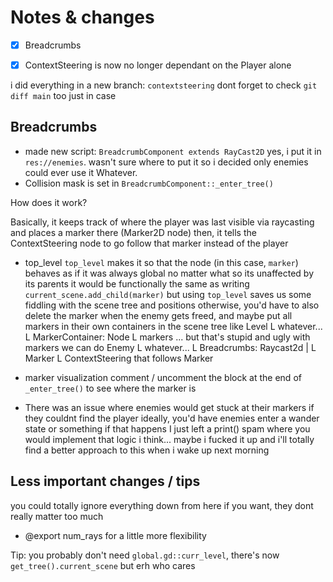 # Notes & changes

- [x] Breadcrumbs
- [x] ContextSteering is now no longer dependant on the Player alone


i did everything in a new branch: `contextsteering`
dont forget to check `git diff main` too just in case

## Breadcrumbs

- made new script: `BreadcrumbComponent extends RayCast2D`
    yes, i put it in `res://enemies`. wasn't sure where to put it so i decided only enemies could ever use it
    Whatever.
- Collision mask is set in `BreadcrumbComponent::_enter_tree()`

How does it work?

Basically, it keeps track of where the player was last visible via raycasting and places
a marker there (Marker2D node)
then, it tells the ContextSteering node to go follow that marker instead of the player

- top_level
    `top_level` makes it so that the node (in this case, `marker`) behaves as if it was always global no matter what
    so its unaffected by its parents
    it would be functionally the same as writing `current_scene.add_child(marker)`
    but using `top_level` saves us some fiddling with the scene tree and positions
    otherwise, you'd have to also delete the marker when the enemy gets freed, and maybe put all markers in their
    own containers in the scene tree like
        Level
        L whatever...
        L MarkerContainer: Node
          L markers ...
    but that's stupid and ugly
    with markers we can do
        Enemy
        L whatever...
        L Breadcrumbs: Raycast2d
        | L Marker
        L ContextSteering that follows Marker

- marker visualization
    comment / uncomment the block at the end of `_enter_tree()` to see where the marker is

- There was an issue where enemies would get stuck at their markers if they couldnt find the player
    ideally, you'd have enemies enter a wander state or something if that happens
    I just left a print() spam where you would implement that logic
    i think...
    maybe i fucked it up and i'll totally find a better approach to this when i wake up next morning


## Less important changes / tips

you could totally ignore everything down from here if you want, they dont really matter too much

- @export num_rays for a little more flexibility

Tip:
you probably don't need `global.gd::curr_level`, there's now `get_tree().current_scene` but erh who cares


